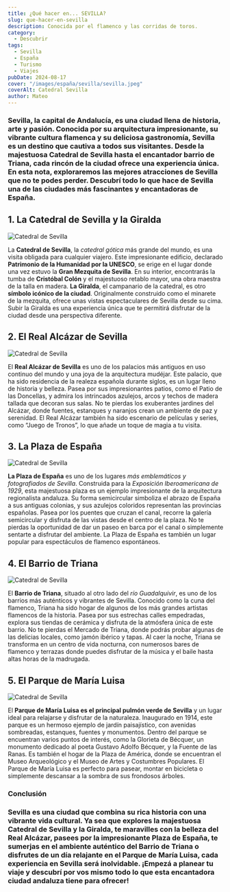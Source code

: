 ```yaml
---
title: ¿Qué hacer en... SEVILLA?
slug: que-hacer-en-sevilla
description: Conocida por el flamenco y las corridas de toros.
category:
  - Descubrir
tags:
  - Sevilla
  - España
  - Turismo
  - Viajes
pubDate: 2024-08-17
cover: "/images/españa/sevilla/sevilla.jpeg"
coverAlt: Catedral Sevilla
author: Mateo
---
```

### **Sevilla**, la **capital de Andalucía**, es una ciudad llena de historia, arte y pasión. Conocida por su arquitectura impresionante, su vibrante cultura flamenca y su deliciosa gastronomía, Sevilla es un destino que cautiva a todos sus visitantes. Desde la majestuosa **Catedral de Sevilla** hasta el encantador barrio de Triana, cada rincón de la ciudad ofrece una **experiencia única**. En esta nota, exploraremos las mejores atracciones de Sevilla que no te podes perder. Descubrí todo lo que hace de Sevilla una de las ciudades más **fascinantes y encantadoras de España**.

## 1. La Catedral de Sevilla y la Giralda 
<img src="/images/españa/sevilla/catedral-seville.jpg" alt="Catedral de Sevilla">

La **Catedral de Sevilla**, la *catedral gótica* más grande del mundo, es una visita obligada para cualquier viajero. Este impresionante edificio, declarado **Patrimonio de la Humanidad por la UNESCO**, se erige en el lugar donde una vez estuvo la **Gran Mezquita de Sevilla**. En su interior, encontrarás la tumba de **Cristóbal Colón** y el majestuoso retablo mayor, una obra maestra de la talla en madera. **La Giralda**, el campanario de la catedral, es otro **símbolo icónico de la ciudad**. Originalmente construido como el minarete de la mezquita, ofrece unas vistas espectaculares de Sevilla desde su cima. Subir la Giralda es una experiencia única que te permitirá disfrutar de la ciudad desde una perspectiva diferente.

## 2. El Real Alcázar de Sevilla 
<img src="/images/españa/sevilla/The-Patio-de-las-Doncellas-in-the-Real-Alcazar-of-Seville-Sevilla-Ciudad.jpg" alt="Catedral de Sevilla">


El **Real Alcázar de Sevilla** es uno de los palacios más antiguos en uso continuo del mundo y una joya de la arquitectura mudéjar. Este palacio, que ha sido residencia de la realeza española durante siglos, es un lugar lleno de historia y belleza. Pasea por sus impresionantes patios, como el Patio de las Doncellas, y admira los intrincados azulejos, arcos y techos de madera tallada que decoran sus salas. No te pierdas los exuberantes jardines del Alcázar, donde fuentes, estanques y naranjos crean un ambiente de paz y serenidad. El Real Alcázar también ha sido escenario de películas y series, como “Juego de Tronos”, lo que añade un toque de magia a tu visita.

## 3. La Plaza de España 
<img src="/images/españa/sevilla/plaza-españa.jpeg" alt="Catedral de Sevilla">

**La Plaza de España** es uno de los lugares *más emblemáticos y fotografiados de Sevilla*. Construida para la *Exposición Iberoamericana de 1929*, esta majestuosa plaza es un ejemplo impresionante de la arquitectura regionalista andaluza. Su forma semicircular simboliza el abrazo de España a sus antiguas colonias, y sus azulejos coloridos representan las provincias españolas. Pasea por los puentes que cruzan el canal, recorre la galería semicircular y disfruta de las vistas desde el centro de la plaza. No te pierdas la oportunidad de dar un paseo en barca por el canal o simplemente sentarte a disfrutar del ambiente. La Plaza de España es también un lugar popular para espectáculos de flamenco espontáneos.

## 4. El Barrio de Triana 
<img src="/images/españa/sevilla/barrio-de-triana.jpg" alt="Catedral de Sevilla">


El **Barrio de Triana**, situado al otro lado del *río Guadalquivir*, es uno de los barrios más auténticos y vibrantes de Sevilla. Conocido como la cuna del flamenco, Triana ha sido hogar de algunos de los más grandes artistas flamencos de la historia. Pasea por sus estrechas calles empedradas, explora sus tiendas de cerámica y disfruta de la atmósfera única de este barrio. No te pierdas el Mercado de Triana, donde podrás probar algunas de las delicias locales, como jamón ibérico y tapas. Al caer la noche, Triana se transforma en un centro de vida nocturna, con numerosos bares de flamenco y terrazas donde puedes disfrutar de la música y el baile hasta altas horas de la madrugada.

## 5. El Parque de María Luisa 
<img src="/images/españa/sevilla/parque-maria-luisa.jpg" alt="Catedral de Sevilla">


El **Parque de María Luisa es el principal pulmón verde de Sevilla** y un lugar ideal para relajarse y disfrutar de la naturaleza. Inaugurado en 1914, este parque es un hermoso ejemplo de jardín paisajístico, con avenidas sombreadas, estanques, fuentes y monumentos. Dentro del parque se encuentran varios puntos de interés, como la Glorieta de Bécquer, un monumento dedicado al poeta Gustavo Adolfo Bécquer, y la Fuente de las Ranas. Es también el hogar de la Plaza de América, donde se encuentran el Museo Arqueológico y el Museo de Artes y Costumbres Populares. El Parque de María Luisa es perfecto para pasear, montar en bicicleta o simplemente descansar a la sombra de sus frondosos árboles.

### Conclusión 

### **Sevilla** es una ciudad que combina su rica historia con una vibrante vida cultural. Ya sea que explores la majestuosa Catedral de Sevilla y la Giralda, te maravilles con la belleza del Real Alcázar, pasees por la impresionante Plaza de España, te sumerjas en el ambiente auténtico del Barrio de Triana o disfrutes de un día relajante en el Parque de María Luisa, cada experiencia en Sevilla será inolvidable. ¡Empezá a planear tu viaje y descubrí por vos mismo todo lo que esta encantadora ciudad andaluza tiene para ofrecer!